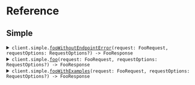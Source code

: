 # Reference
## Simple
<details><summary><code>client.simple.<a href="/Sources/Resources/Simple/SimpleClient.swift">fooWithoutEndpointError</a>(request: FooRequest, requestOptions: RequestOptions?) -> FooResponse</code></summary>
<dl>
<dd>

#### 🔌 Usage

<dl>
<dd>

<dl>
<dd>

```swift
import Foundation
import Errors

private func main() async throws {
    let client = ErrorsClient()

    _ = try await client.simple.fooWithoutEndpointError(request: FooRequest(
        bar: "bar"
    ))
}

try await main()
```
</dd>
</dl>
</dd>
</dl>

#### ⚙️ Parameters

<dl>
<dd>

<dl>
<dd>

**request:** `FooRequest` 
    
</dd>
</dl>

<dl>
<dd>

**requestOptions:** `RequestOptions?` — Additional options for configuring the request, such as custom headers or timeout settings.
    
</dd>
</dl>
</dd>
</dl>


</dd>
</dl>
</details>

<details><summary><code>client.simple.<a href="/Sources/Resources/Simple/SimpleClient.swift">foo</a>(request: FooRequest, requestOptions: RequestOptions?) -> FooResponse</code></summary>
<dl>
<dd>

#### 🔌 Usage

<dl>
<dd>

<dl>
<dd>

```swift
import Foundation
import Errors

private func main() async throws {
    let client = ErrorsClient()

    _ = try await client.simple.foo(request: FooRequest(
        bar: "bar"
    ))
}

try await main()
```
</dd>
</dl>
</dd>
</dl>

#### ⚙️ Parameters

<dl>
<dd>

<dl>
<dd>

**request:** `FooRequest` 
    
</dd>
</dl>

<dl>
<dd>

**requestOptions:** `RequestOptions?` — Additional options for configuring the request, such as custom headers or timeout settings.
    
</dd>
</dl>
</dd>
</dl>


</dd>
</dl>
</details>

<details><summary><code>client.simple.<a href="/Sources/Resources/Simple/SimpleClient.swift">fooWithExamples</a>(request: FooRequest, requestOptions: RequestOptions?) -> FooResponse</code></summary>
<dl>
<dd>

#### 🔌 Usage

<dl>
<dd>

<dl>
<dd>

```swift
import Foundation
import Errors

private func main() async throws {
    let client = ErrorsClient()

    _ = try await client.simple.fooWithExamples(request: FooRequest(
        bar: "hello"
    ))
}

try await main()
```
</dd>
</dl>
</dd>
</dl>

#### ⚙️ Parameters

<dl>
<dd>

<dl>
<dd>

**request:** `FooRequest` 
    
</dd>
</dl>

<dl>
<dd>

**requestOptions:** `RequestOptions?` — Additional options for configuring the request, such as custom headers or timeout settings.
    
</dd>
</dl>
</dd>
</dl>


</dd>
</dl>
</details>
